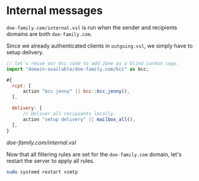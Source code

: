 
# Internal messages

`doe-family.com/internal.vsl` is run when the sender and recipients domains are both  `doe-family.com`.

Since we already authenticated clients in `outgoing.vsl`, we simply have to setup delivery.

```js
// let's reuse our bcc code to add Jane as a blind carbon copy.
import "domain-available/doe-family.com/bcc" as bcc;

#{
  rcpt: [
      action "bcc jenny" || bcc::bcc_jenny(),
  ],

  delivery: [
      // Deliver all recipients locally.
      action "setup delivery" || mailbox_all(),
  ],
}
```

<p class="ann"> <i>doe-family.com/internal.vsl</i> </p>

Now that all filtering rules are set for the `doe-family.com` domain, let's restart the server to apply all rules.

```sh
sudo systemd restart vsmtp
```
